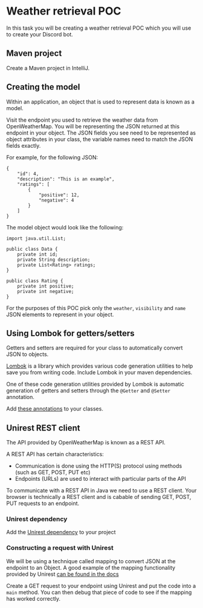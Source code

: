 # Weather retrieval POC

In this task you will be creating a weather retrieval POC which you will use to create your Discord bot.

## Maven project

Create a Maven project in IntelliJ.

## Creating the model

Within an application, an object that is used to represent data is known as a model. 

Visit the endpoint you used to retrieve the weather data from OpenWeatherMap. 
You will be representing the JSON returned at this endpoint in your object. 
The JSON fields you see need to be represented as object attributes in your class, the variable names need to match the JSON fields exactly.


For example, for the following JSON:

```
{
    "id": 4,
    "description": "This is an example",
    "ratings": [
        {
            "positive": 12,
            "negative": 4
        }
    ]
}
```

The model object would look like the following:

```
import java.util.List;

public class Data {
    private int id;
    private String description;
    private List<Rating> ratings;
}
```
```
public class Rating {
    private int positive;
    private int negative;
}
```

For the purposes of this POC pick only the `weather`, `visibility` and `name` JSON elements to represent in your object.

## Using Lombok for getters/setters
Getters and setters are required for your class to automatically convert JSON to objects.

[Lombok](https://projectlombok.org/) is a library which provides various code generation utilities to help save you from writing code. Include Lombok in your maven dependencies.

One of these code generation utilities provided by Lombok is automatic generation of getters and setters through the `@Getter` and `@Setter` annotation.

Add [these annotations](https://kodejava.org/how-do-i-generate-getters-and-setters-with-lombok/) to your classes.


## Unirest REST client
The API provided by OpenWeatherMap is known as a REST API. 

A REST API has certain characteristics:
* Communication is done using the HTTP(S) protocol using methods (such as GET, POST, PUT etc)
* Endpoints (URLs) are used to interact with particular parts of the API

To communicate with a REST API in Java we need to use a REST client. Your browser is technically a REST client and is cabable of sending GET, POST, PUT requests to an endpoint.

### Unirest dependency
Add the [Unirest dependency](http://kong.github.io/unirest-java/) to your project

### Constructing a request with Unirest
We will be using a technique called mapping to convert JSON at the endpoint to an Object. A good example of the mapping functionality provided by 
Unirest [can be found in the docs](http://kong.github.io/unirest-java/#responses)

Create a GET request to your endpoint using Unirest and put the code into a `main` method. You can then debug that piece of code to see if the mapping has worked correctly. 

